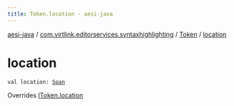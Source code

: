 ```yaml
---
title: Token.location - aesi-java
---
```


[aesi-java](../../index.html) / [com.virtlink.editorservices.syntaxhighlighting](../index.html) / [Token](index.html) / [location](.)

# location

`val location: `[`Span`](../../com.virtlink.editorservices/-span/index.html)

Overrides [IToken.location](../-i-token/location.html)

